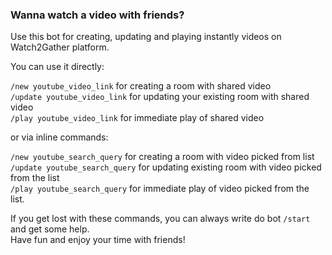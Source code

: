 ### Wanna watch a video with friends?
Use this bot for creating, updating and playing instantly videos on Watch2Gather platform.

You can use it directly:

```/new youtube_video_link``` for creating a room with shared video
<br>```/update youtube_video_link``` for updating your existing room with shared video
<br>```/play youtube_video_link``` for immediate play of shared video

or via inline commands:

```/new youtube_search_query``` for creating a room with video picked from list
<br>```/update youtube_search_query``` for updating existing room with video picked from the list
<br>```/play youtube_search_query``` for immediate play of video picked from the list.


If you get lost with these commands, you can always write do bot ```/start``` and get some help.<br>
Have fun and enjoy your time with friends!